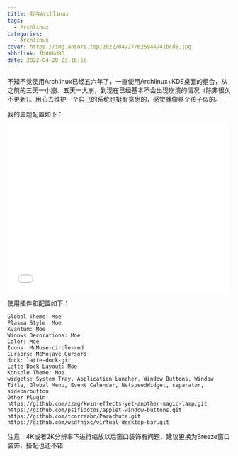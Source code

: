 ```yaml
---
title: 我与Archlinux
tags:
  - Archlinux
categories:
  - Archlinux
cover: https://img.ansore.top/2022/04/27/626944741bcd8.jpg
abbrlink: fb00bd86
date: 2022-04-20 23:16:56
---
```


不知不觉使用Archlinux已经五六年了，一直使用Archlinux+KDE桌面的组合，从之前的三天一小崩、五天一大崩，到现在已经基本不会出现崩溃的情况（除非很久不更新）。用心去维护一个自己的系统也挺有意思的，感觉就像养个孩子似的。

我的主题配置如下：

<div style="position:relative; padding-bottom: 75%; width:100%; height:0;">
  <iframe src="//player.bilibili.com/player.html?aid=585924344&bvid=BV1bz4y1z7oV&cid=276101028&page=1" scrolling="no" border="0" frameborder="no" framespacing="0" allowfullscreen="true" style="position: absolute; width: 100%; height: 100%; left: 0; top: 0;"> </iframe>
</div>

使用插件和配置如下：

```
Global Theme: Moe
Plasma Style: Moe
Kvantum: Moe
Winows Decorations: Moe
Color: Moe
Icons: McMuse-circle-red
Cursors: McMojave Cursors
dock: latte-dock-git
Latte Dock Layout: Moe
Konsole Theme: Moe
widgets: System Tray, Application Luncher, Window Buttons, Window Title, Global Menu, Event Calendar, NetspeedWidget, separator, sidebarbutton
Other Plugin:
https://github.com/zzag/kwin-effects-yet-another-magic-lamp.git
https://github.com/psifidotos/applet-window-buttons.git
https://github.com/tcorreabr/Parachute.git
https://github.com/wsdfhjxc/virtual-desktop-bar.git
```

注意：4K或者2K分辨率下进行缩放以后窗口装饰有问题，建议更换为Breeze窗口装饰，搭配也还不错
